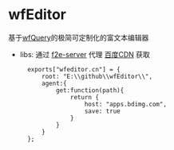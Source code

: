 # wfEditor
基于[wfQuery](https://github.com/shy2850/wfQuery)的极简可定制化的富文本编辑器

- libs: 通过 [f2e-server](http://f2e-server.com/agent.html#save) 代理 [百度CDN](http://cdn.code.baidu.com/) 获取
        
        exports["wfeditor.cn"] = {
            root: "E:\\github\\wfEditor\\",
            agent:{
                get:function(path){
                    return {
                        host: "apps.bdimg.com",
                        save: true
                    }
                }
            }
        };
